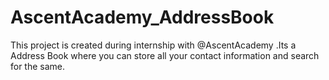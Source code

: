 # AscentAcademy_AddressBook
This project is created during internship with @AscentAcademy .Its a Address Book where you can store all your contact information and search for the same.
